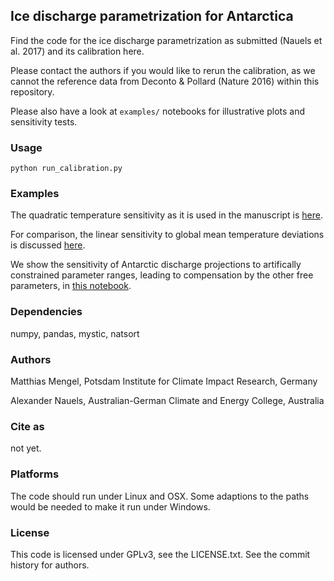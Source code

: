 ## Ice discharge parametrization for Antarctica

Find the code for the ice discharge parametrization as submitted
(Nauels et al. 2017) and its calibration here.

Please contact the authors if you would like to rerun the calibration,
as we cannot the reference data from Deconto & Pollard (Nature 2016) within this repository.

Please also have a look at `examples/` notebooks for illustrative plots and
sensitivity tests.

### Usage

`python run_calibration.py`


### Examples

The quadratic temperature sensitivity as
it is used in the manuscript is [here](examples/fast_sid_quadratic.ipynb).

For comparison, the linear sensitivity to global mean temperature deviations
is discussed [here](examples/fast_sid_linear.ipynb).

We show the sensitivity of Antarctic discharge projections to artifically
constrained parameter ranges, leading to compensation by the other free parameters,
in [this notebook](examples/fast_sid_param_sensitvity.ipynb).

### Dependencies

numpy, pandas, mystic, natsort


### Authors

Matthias Mengel, Potsdam Institute for Climate Impact Research, Germany

Alexander Nauels, Australian-German Climate and Energy College, Australia

### Cite as

not yet.

### Platforms

The code should run under Linux and OSX. Some adaptions to the paths
would be needed to make it run under Windows.

### License

This code is licensed under GPLv3, see the LICENSE.txt. See the commit history for authors.
